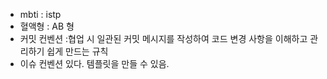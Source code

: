 - mbti : istp
- 혈액형 : AB 형
- 커밋 컨벤션 :협업 시 일관된 커밋 메시지를 작성하여 코드 변경 사항을 이해하고 관리하기 쉽게 만드는 규칙
- 이슈 컨벤션 있다. 템플릿을 만들 수 있음.